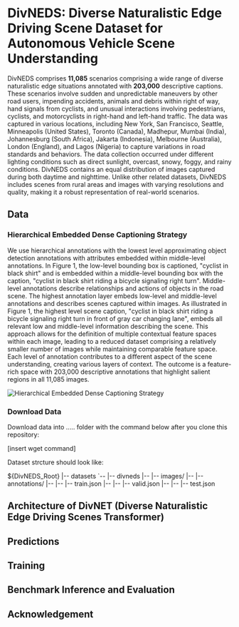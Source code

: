 # DivNEDS: Diverse Naturalistic Edge Driving Scene Dataset for Autonomous Vehicle Scene Understanding
DivNEDS comprises **11,085** scenarios comprising a wide range of diverse naturalistic edge situations annotated with **203,000** descriptive captions. These scenarios involve sudden and unpredictable maneuvers by other road users, impending accidents, animals and debris within right of way, hand signals from cyclists, and unusual interactions involving pedestrians, cyclists, and motorcyclists in right-hand and left-hand traffic. The data was captured in various locations, including New York, San Francisco, Seattle, Minneapolis (United States), Toronto (Canada), Madhepur, Mumbai (India), Johannesburg (South Africa), Jakarta (Indonesia), Melbourne (Australia), London (England), and Lagos (Nigeria) to capture variations in road standards and behaviors. The data collection occurred under different lighting conditions such as direct sunlight, overcast, snowy, foggy, and rainy conditions. DivNEDS contains an equal distribution of images captured during both daytime and nighttime. Unlike other related datasets, DivNEDS includes scenes from rural areas and images with varying resolutions and quality, making it a robust representation of real-world scenarios.

## Data
### Hierarchical Embedded Dense Captioning Strategy
We use hierarchical annotations with the lowest level approximating object detection annotations with attributes embedded within middle-level annotations. In Figure 1, the low-level bounding box is captioned, "cyclist in black shirt" and is embedded within a middle-level bounding box with the caption, "cyclist in black shirt riding a bicycle signaling right turn". Middle-level annotations describe relationships and actions of objects in the road scene. The highest annotation layer embeds low-level and middle-level annotations and describes scenes captured within images. As illustrated in Figure 1, the highest level scene caption, "cyclist in black shirt riding a bicycle signaling right turn in front of gray car changing lane", embeds all relevant low and middle-level information describing the scene. This approach allows for the definition of multiple contextual feature spaces within each image, leading to a reduced dataset comprising a relatively smaller number of images while maintaining comparable feature space. Each level of annotation contributes to a different aspect of the scene understanding, creating various layers of context. The outcome is a feature-rich space with 203,000 descriptive annotations that highlight salient regions in all 11,085 images.

![Hierarchical Embedded Dense Captioning Strategy]([https://user-images.githubusercontent.com/67676957/280091966-0b9f0256-2f74-4202-b644-a74d78cbd78e.png](https://user-images.githubusercontent.com/67676957/283935089-c95c2110-29fa-4310-9004-a2bd2b854877.png))


### Download Data
Download data into ..... folder with the command below after you clone this repository:

[insert wget command]

Dataset strcture should look like:

${DivNEDS_Root}
|-- datasets
`-- |-- divneds
    |-- |-- images/
    |-- |-- annotations/
    |-- |-- |-- train.json
    |-- |-- |-- valid.json
    |-- |-- |-- test.json

## Architecture of DivNET (Diverse Naturalistic Edge Driving Scenes Transformer)


## Predictions


## Training


## Benchmark Inference and Evaluation


## Acknowledgement





